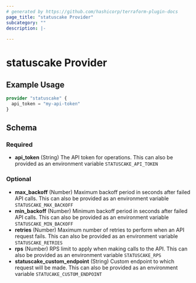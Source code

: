 ```yaml
---
# generated by https://github.com/hashicorp/terraform-plugin-docs
page_title: "statuscake Provider"
subcategory: ""
description: |-
  
---
```


# statuscake Provider



## Example Usage

```terraform
provider "statuscake" {
  api_token = "my-api-token"
}
```

<!-- schema generated by tfplugindocs -->
## Schema

### Required

- **api_token** (String) The API token for operations. This can also be provided as an environment variable `STATUSCAKE_API_TOKEN`

### Optional

- **max_backoff** (Number) Maximum backoff period in seconds after failed API calls. This can also be provided as an environment variable `STATUSCAKE_MAX_BACKOFF`
- **min_backoff** (Number) Minimum backoff period in seconds after failed API calls. This can also be provided as an environment variable `STATUSCAKE_MIN_BACKOFF`
- **retries** (Number) Maximum number of retries to perform when an API request fails. This can also be provided as an environment variable `STATUSCAKE_RETRIES`
- **rps** (Number) RPS limit to apply when making calls to the API. This can also be provided as an environment variable `STATUSCAKE_RPS`
- **statuscake_custom_endpoint** (String) Custom endpoint to which request will be made. This can also be provided as an environment variable `STATUCAKE_CUSTOM_ENDPOINT`
